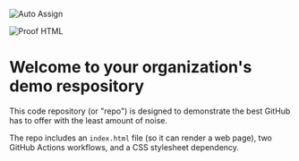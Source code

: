 ![Auto Assign](https://github.com/ConyCord/demo-repository/actions/workflows/auto-assign.yml/badge.svg)

![Proof HTML](https://github.com/ConyCord/demo-repository/actions/workflows/proof-html.yml/badge.svg)

# Welcome to your organization's demo respository
This code repository (or "repo") is designed to demonstrate the best GitHub has to offer with the least amount of noise.

The repo includes an `index.html` file (so it can render a web page), two GitHub Actions workflows, and a CSS stylesheet dependency.
